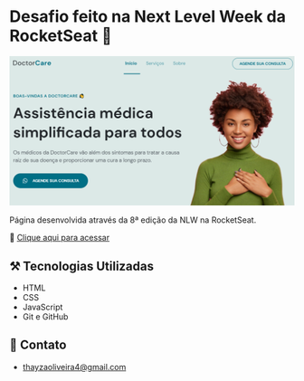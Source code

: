 # Desafio feito na Next Level Week da RocketSeat 🚀


![preview](/preview-doctorcare.png)

Página desenvolvida através da 8ª edição da NLW na RocketSeat.



🔗 [Clique aqui para acessar](https://tthayza.github.io/doctorcare/)


## ⚒️ Tecnologias Utilizadas

- HTML
- CSS
- JavaScript
- Git e GitHub

## 🧡 Contato

- thayzaoliveira4@gmail.com